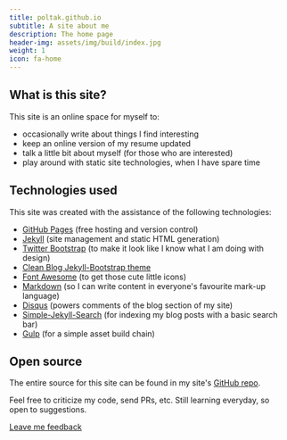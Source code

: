 ```yaml
---
title: poltak.github.io
subtitle: A site about me
description: The home page
header-img: assets/img/build/index.jpg
weight: 1
icon: fa-home
---
```


## What is this site?

This site is an online space for myself to:

- occasionally write about things I find interesting
- keep an online version of my resume updated
- talk a little bit about myself (for those who are interested)
- play around with static site technologies, when I have spare time


## Technologies used

This site was created with the assistance of the following technologies:

- [GitHub Pages][2] (free hosting and version control)
- [Jekyll][3] (site management and static HTML generation)
- [Twitter Bootstrap][4] (to make it look like I know what I am doing with design)
- [Clean Blog Jekyll-Bootstrap theme][10]
- [Font Awesome][5] (to get those cute little icons)
- [Markdown][6] (so I can write content in everyone's favourite mark-up language)
- [Disqus][7] (powers comments of the blog section of my site)
- [Simple-Jekyll-Search][8] (for indexing my blog posts with a basic search bar)
- [Gulp][9] (for a simple asset build chain)


## Open source

The entire source for this site can be found in my site's [GitHub repo][1].

Feel free to criticize my code, send PRs, etc. Still learning everyday, so open to suggestions.

<p class="feedback-btn">
  <a class="btn btn-sm btn-info" href="https://github.com/poltak/poltak.github.io/issues/new" title="Leave feedback using GitHub" target="_blank">
    <i class="fa fa-comments"></i> Leave me feedback
  </a>
</p>



[1]: https://github.com/poltak/poltak.github.io               "This website's source code repository"
[2]: https://pages.github.com                                 "GitHub Pages Homepage"
[3]: http://jekyllrb.com                                      "Jekyll Homepage"
[4]: http://getbootstrap.com                                  "Twitter Bootstrap Homepage"
[5]: http://fortawesome.github.io/Font-Awesome/               "Font Awesome Homepage"
[6]: http://daringfireball.net/projects/markdown/             "Markdown Website"
[7]: https://disqus.com                                       "Disqus Homepage"
[8]: https://github.com/christian-fei/Simple-Jekyll-Search    "Simple-Jekyll-Search Website"
[9]: http://gulpjs.com                                        "Gulp Website"
[10]: https://github.com/BlackrockDigital/startbootstrap-clean-blog-jekyll "Clean Blog Jekyll-Bootstrap Theme"

